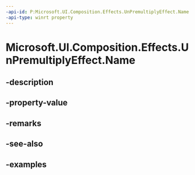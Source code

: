 ```yaml
---
-api-id: P:Microsoft.UI.Composition.Effects.UnPremultiplyEffect.Name
-api-type: winrt property
---
```


# Microsoft.UI.Composition.Effects.UnPremultiplyEffect.Name

<!--
public string Name { get; set; }
-->


## -description

## -property-value

## -remarks

## -see-also

## -examples


